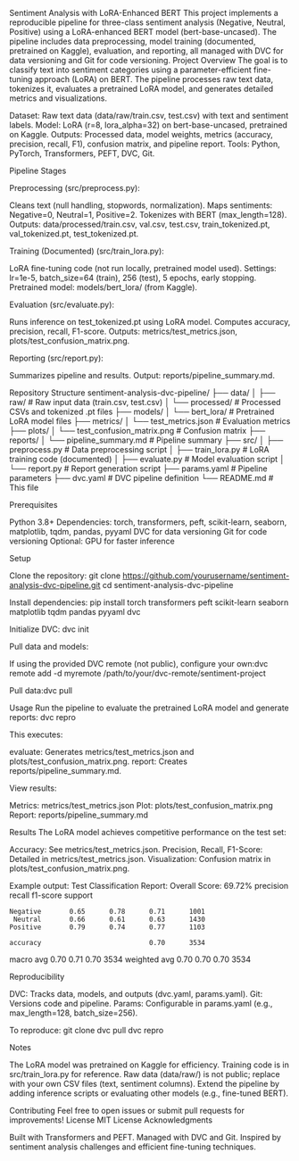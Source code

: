 Sentiment Analysis with LoRA-Enhanced BERT
This project implements a reproducible pipeline for three-class sentiment analysis (Negative, Neutral, Positive) using a LoRA-enhanced BERT model (bert-base-uncased). The pipeline includes data preprocessing, model training (documented, pretrained on Kaggle), evaluation, and reporting, all managed with DVC for data versioning and Git for code versioning.
Project Overview
The goal is to classify text into sentiment categories using a parameter-efficient fine-tuning approach (LoRA) on BERT. The pipeline processes raw text data, tokenizes it, evaluates a pretrained LoRA model, and generates detailed metrics and visualizations.

Dataset: Raw text data (data/raw/train.csv, test.csv) with text and sentiment labels.
Model: LoRA (r=8, lora_alpha=32) on bert-base-uncased, pretrained on Kaggle.
Outputs: Processed data, model weights, metrics (accuracy, precision, recall, F1), confusion matrix, and pipeline report.
Tools: Python, PyTorch, Transformers, PEFT, DVC, Git.

Pipeline Stages

Preprocessing (src/preprocess.py):

Cleans text (null handling, stopwords, normalization).
Maps sentiments: Negative=0, Neutral=1, Positive=2.
Tokenizes with BERT (max_length=128).
Outputs: data/processed/train.csv, val.csv, test.csv, train_tokenized.pt, val_tokenized.pt, test_tokenized.pt.


Training (Documented) (src/train_lora.py):

LoRA fine-tuning code (not run locally, pretrained model used).
Settings: lr=1e-5, batch_size=64 (train), 256 (test), 5 epochs, early stopping.
Pretrained model: models/bert_lora/ (from Kaggle).


Evaluation (src/evaluate.py):

Runs inference on test_tokenized.pt using LoRA model.
Computes accuracy, precision, recall, F1-score.
Outputs: metrics/test_metrics.json, plots/test_confusion_matrix.png.


Reporting (src/report.py):

Summarizes pipeline and results.
Output: reports/pipeline_summary.md.



Repository Structure
sentiment-analysis-dvc-pipeline/
├── data/
│   ├── raw/                   # Raw input data (train.csv, test.csv)
│   └── processed/             # Processed CSVs and tokenized .pt files
├── models/
│   └── bert_lora/             # Pretrained LoRA model files
├── metrics/
│   └── test_metrics.json      # Evaluation metrics
├── plots/
│   └── test_confusion_matrix.png  # Confusion matrix
├── reports/
│   └── pipeline_summary.md    # Pipeline summary
├── src/
│   ├── preprocess.py          # Data preprocessing script
│   ├── train_lora.py          # LoRA training code (documented)
│   ├── evaluate.py            # Model evaluation script
│   └── report.py              # Report generation script
├── params.yaml                # Pipeline parameters
├── dvc.yaml                   # DVC pipeline definition
└── README.md                  # This file

Prerequisites

Python 3.8+
Dependencies: torch, transformers, peft, scikit-learn, seaborn, matplotlib, tqdm, pandas, pyyaml
DVC for data versioning
Git for code versioning
Optional: GPU for faster inference

Setup

Clone the repository:
git clone https://github.com/yourusername/sentiment-analysis-dvc-pipeline.git
cd sentiment-analysis-dvc-pipeline


Install dependencies:
pip install torch transformers peft scikit-learn seaborn matplotlib tqdm pandas pyyaml dvc


Initialize DVC:
dvc init


Pull data and models:

If using the provided DVC remote (not public), configure your own:dvc remote add -d myremote /path/to/your/dvc-remote/sentiment-project


Pull data:dvc pull





Usage
Run the pipeline to evaluate the pretrained LoRA model and generate reports:
dvc repro

This executes:

evaluate: Generates metrics/test_metrics.json and plots/test_confusion_matrix.png.
report: Creates reports/pipeline_summary.md.

View results:

Metrics: metrics/test_metrics.json
Plot: plots/test_confusion_matrix.png
Report: reports/pipeline_summary.md

Results
The LoRA model achieves competitive performance on the test set:

Accuracy: See metrics/test_metrics.json.
Precision, Recall, F1-Score: Detailed in metrics/test_metrics.json.
Visualization: Confusion matrix in plots/test_confusion_matrix.png.

Example output:
Test Classification Report:
Overall Score: 69.72%
              precision    recall  f1-score   support

    Negative       0.65      0.78      0.71      1001
     Neutral       0.66      0.61      0.63      1430
    Positive       0.79      0.74      0.77      1103

    accuracy                           0.70      3534
   macro avg       0.70      0.71      0.70      3534
weighted avg       0.70      0.70      0.70      3534

Reproducibility

DVC: Tracks data, models, and outputs (dvc.yaml, params.yaml).
Git: Versions code and pipeline.
Params: Configurable in params.yaml (e.g., max_length=128, batch_size=256).

To reproduce:
git clone 
dvc pull
dvc repro

Notes

The LoRA model was pretrained on Kaggle for efficiency. Training code is in src/train_lora.py for reference.
Raw data (data/raw/) is not public; replace with your own CSV files (text, sentiment columns).
Extend the pipeline by adding inference scripts or evaluating other models (e.g., fine-tuned BERT).

Contributing
Feel free to open issues or submit pull requests for improvements!
License
MIT License
Acknowledgments

Built with Transformers and PEFT.
Managed with DVC and Git.
Inspired by sentiment analysis challenges and efficient fine-tuning techniques.



